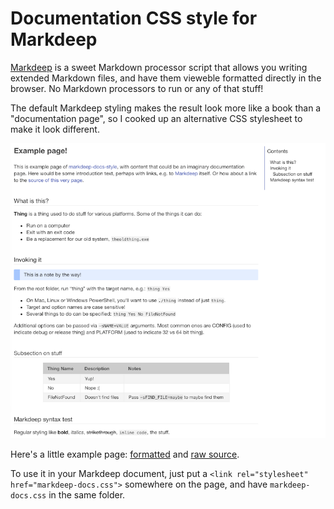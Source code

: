 # Documentation CSS style for Markdeep

[Markdeep](https://casual-effects.com/markdeep/) is a sweet Markdown processor script
that allows you writing extended Markdown files, and have them vieweble formatted
directly in the browser. No Markdown processors to run or any of that stuff!

The default Markdeep styling makes the result look more like a book than a "documentation page",
so I cooked up an alternative CSS stylesheet to make it look different.

![Comparison](/images/markdeep-docs.png?raw=true "Comparison")

Here's a little example page: [formatted](https://rawgit.com/aras-p/markdeep-docs-style/master/example.md.html)
and [raw source](https://raw.githubusercontent.com/aras-p/markdeep-docs-style/master/example.md.html).

To use it in your Markdeep document, just put a `<link rel="stylesheet" href="markdeep-docs.css">`
somewhere on the page, and have `markdeep-docs.css` in the same folder.
